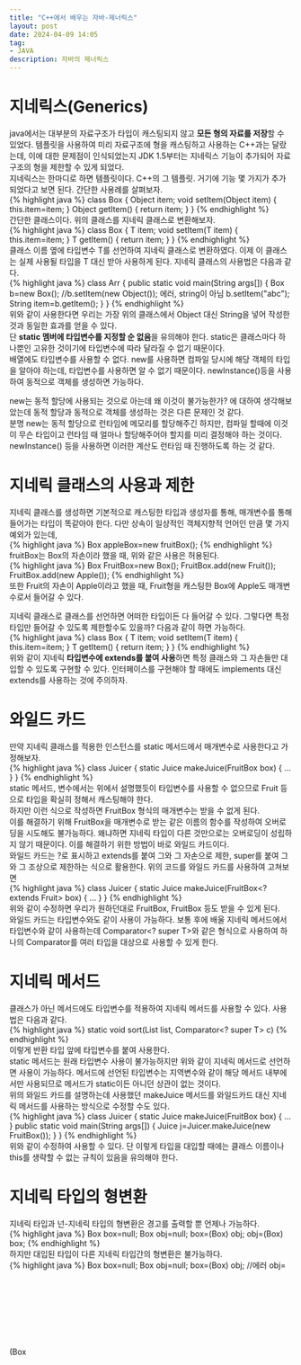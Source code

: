 ```yaml
---
title: "C++에서 배우는 자바-제너릭스"
layout: post
date: 2024-04-09 14:05
tag:
- JAVA
description: 자바의 제너릭스
---  
```


# 지네릭스(Generics)  
java에서는 대부분의 자료구조가 타입이 캐스팅되지 않고 **모든 형의 자료를 저장**할 수 있었다. 템플릿을 사용하여 미리 자료구조에 형을 캐스팅하고 사용하는 C++과는 달랐는데, 이에 대한 문제점이 인식되었는지 JDK 1.5부터는 지네릭스 기능이 추가되어 자료구조의 형을 제한할 수 있게 되었다.  
지네릭스는 한마디로 하면 템플릿이다. C++의 그 템플릿. 거기에 기능 몇 가지가 추가되었다고 보면 된다. 간단한 사용례를 살펴보자.  
{% highlight java %}
class Box {
    Object item;
    void setItem(Object item) {
        this.item=item;
    }
    Object getItem() {
        return item;
    }
}
{% endhighlight %}  
간단한 클래스이다. 위의 클래스를 지네릭 클래스로 변환해보자.  
{% highlight java %}
class Box<T> {
    T item;
    void setItem(T item) {
        this.item=item;
    }
    T getItem() {
        return item;
    }
}
{% endhighlight %}  
클래스 이름 옆에 타입변수 T를 선언하여 지네릭 클래스로 변환하였다. 이제 이 클래스는 실제 사용될 타입을 T 대신 받아 사용하게 된다. 지네릭 클래스의 사용법은 다음과 같다.  
{% highlight java %}
class Arr {
    public static void main(String args[]) {
        Box<string> b=new Box<string>();
        //b.setItem(new Object()); 에러, string이 아님
        b.setItem("abc");
        String item=b.getItem();
    }
}
{% endhighlight %}  
위와 같이 사용한다면 우리는 가장 위의 클래스에서 Object 대신 String을 넣어 작성한 것과 동일한 효과를 얻을 수 있다.  
단 **static 멤버에 타입변수를 지정할 순 없음**을 유의해야 한다. static은 클래스마다 하나뿐인 고유한 것이기에 타입변수에 따라 달라질 수 없기 때문이다.  
배열에도 타입변수를 사용할 수 없다. new를 사용하면 컴파일 당시에 해당 객체의 타입을 알아야 하는데, 타입변수를 사용하면 알 수 없기 때문이다. newInstance()등을 사용하여 동적으로 객체를 생성하면 가능하다.  

new는 동적 할당에 사용되는 것으로 아는데 왜 이것이 불가능한가? 에 대하여 생각해보았는데 동적 할당과 동적으로 객체를 생성하는 것은 다른 문제인 것 같다.  
분명 new는 동적 할당으로 런타임에 메모리를 할당해주긴 하지만, 컴파일 할때에 이것이 무슨 타입이고 런타임 때 얼마나 할당해주어야 할지를 미리 결정해야 하는 것이다. newInstance() 등을 사용하면 이러한 계산도 런타임 때 진행하도록 하는 것 같다.  

# 지네릭 클래스의 사용과 제한  
지네릭 클래스를 생성하면 기본적으로 캐스팅한 타입과 생성자를 통해, 매개변수를 통해 들어가는 타입이 똑같아야 한다. 다만 상속이 일상적인 객체지향적 언어인 만큼 몇 가지 예외가 있는데,  
{% highlight java %}
Box<apple> appleBox=new fruitBox<apple>();
{% endhighlight %}  
fruitBox는 Box의 자손이라 했을 때, 위와 같은 사용은 허용된다.  
{% highlight java %}
Box<Fruit> FruitBox=new Box<Fruit>();
FruitBox.add(new Fruit());
FruitBox.add(new Apple());
{% endhighlight %}  
또한 Fruit의 자손이 Apple이라고 했을 때, Fruit형을 캐스팅한 Box에 Apple도 매개변수로서 들어갈 수 있다.  

지네릭 클래스로 클래스를 선언하면 어떠한 타입이든 다 들어갈 수 있다. 그렇다면 특정 타입만 들어갈 수 있도록 제한할수도 있을까? 다음과 같이 하면 가능하다.  
{% highlight java %}
class Box<T extends Fruit> {
    T item;
    void setItem(T item) {
        this.item=item;
    }
    T getItem() {
        return item;
    }
}
{% endhighlight %}  
위와 같이 지네릭 **타입변수에 extends를 붙여 사용**하면 특정 클래스와 그 자손들만 대입할 수 있도록 구현할 수 있다. 인터페이스를 구현해야 할 때에도 implements 대신 extends를 사용하는 것에 주의하자.  

# 와일드 카드  
만약 지네릭 클래스를 적용한 인스턴스를 static 메서드에서 매개변수로 사용한다고 가정해보자.  
{% highlight java %}
class Juicer {
    static Juice makeJuice(FruitBox<Fruit> box) {
        ...
    }
}
{% endhighlight %}  
static 메서드, 변수에서는 위에서 설명했듯이 타입변수를 사용할 수 없으므로 Fruit 등으로 타입을 확실히 정해서 캐스팅해야 한다.  
하지만 이런 식으로 작성하면 FruitBox<Apple> 형식의 매개변수는 받을 수 없게 된다.  
이를 해결하기 위해 FruitBox<Apple>을 매개변수로 받는 같은 이름의 함수를 작성하여 오버로딩을 시도해도 불가능하다. 왜냐하면 지네릭 타입이 다른 것만으로는 오버로딩이 성립하지 않기 때문이다. 이를 해결하기 위한 방법이 바로 와일드 카드이다.  
와일드 카드는 ?로 표시하고 extends를 붙여 그와 그 자손으로 제한, super를 붙여 그와 그 조상으로 제한하는 식으로 활용한다. 위의 코드를 와일드 카드를 사용하여 고쳐보면  
{% highlight java %}
class Juicer {
    static Juice makeJuice(FruitBox<? extends Fruit> box) {
        ...
    }
}
{% endhighlight %}  
위와 같이 수정하면 우리가 원하던대로 FruitBox<Apple>, FruitBox<Grape> 등도 받을 수 있게 된다.  
와일드 카드는 타입변수와도 같이 사용이 가능하다. 보통 후에 배울 지네릭 메서드에서 타입변수와 같이 사용하는데 Comparator<? super T>와 같은 형식으로 사용하여 하나의 Comparator를 여러 타입을 대상으로 사용할 수 있게 한다.  

# 지네릭 메서드  
클래스가 아닌 메서드에도 타입변수를 적용하여 지네릭 메서드를 사용할 수 있다. 사용법은 다음과 같다.  
{% highlight java %}
static <T> void sort(List<T> list, Comparator<? super T> c)
{% endhighlight %}  
이렇게 반환 타입 앞에 타입변수를 붙여 사용한다.  
static 메서드는 원래 타입변수 사용이 불가능하지만 위와 같이 지네릭 메서드로 선언하면 사용이 가능하다. 메서드에 선언된 타입변수는 지역변수와 같이 해당 메서드 내부에서만 사용되므로 메서드가 static이든 아니던 상관이 없는 것이다.  
위의 와일드 카드를 설명하는데 사용했던 makeJuice 메서드를 와일드카드 대신 지네릭 메서드를 사용하는 방식으로 수정할 수도 있다.  
{% highlight java %}
class Juicer {
    static <T extends Fruit> Juice makeJuice(FruitBox<T> box) {
        ...
    }
    public static void main(String args[]) {
        Juice j=Juicer.<Apple>makeJuice(new FruitBox<Apple>());
    }
}
{% endhighlight %}  
위와 같이 수정하여 사용할 수 있다. 단 이렇게 타입을 대입할 때에는 클래스 이름이나 this를 생략할 수 없는 규칙이 있음을 유의해야 한다.  

# 지네릭 타입의 형변환  
지네릭 타입과 넌-지네릭 타입의 형변환은 경고를 출력할 뿐 언제나 가능하다.  
{% highlight java %}
Box box=null;
Box<Object> obj=null;
box=(Box) obj;
obj=(Box<Object>) box;
{% endhighlight %}  
하지만 대입된 타입이 다른 지네릭 타입간의 형변환은 불가능하다.  
{% highlight java %}
Box<String> box=null;
Box<Object> obj=null;
box=(Box<String>) obj; //에러
obj=(Box<Object>) box; //에러
{% endhighlight %}  
와일드카드를 사용한 경우 와일드카드 범위 내에 있는 객체를 와일드카드로 형변환하는 것은 가능하다.  
{% highlight java %}
Box<? extends Object> box=new Box<String>();
{% endhighlight %}  
하지만 반대의 경우는 와일드 카드는 어떠한 타입도 될 수 있지만 String 타입이 아니면 형 변환이 불가능하므로 확인되지 않은 형변환이라는 경고가 출력된다.  
위에서 확인했듯이 더 범위가 큰 Object 타입이더라도 서로 다른 타입은 형변환이 불가능한데, ? extends Object는 String일수도 있지만 아닐 수도 있기 때문이다.  

# 지네릭의 제거  
컴파일러는 코드를 읽어들인 뒤 필요한 부분에 형변환을 시켜준 뒤 지네릭 타입을 제거한다. 즉 .class 파일에는 지네릭 타입에 대한 정보가 들어가지 않는다.  
이는 지네릭스가 JDK 1.5에 추가된 기능인만큼 이전 버전의 코드들과의 호환을 위한 것이다.  
지네릭 타입을 제거할 때에는 먼저 타입변수 T를 extends가 붙어있다면 해당 타입으로, 없다면 Object로 치환한다. 타입 변수를 제거한 후 타입이 일치하지 않는 부분이 있다면 적절히 형변환을 시켜준다. 와일드카드가 포함되어 있는 경우에는 좀 더 복잡한 형변환이 이루어진다.  

지금까지 java의 지네릭스에 대해 알아봤다. C++의 템플릿과 기본적으로 비슷하면서도 와일드 카드, 지네릭 메서드와 상속 등 여러 기능과 생각해봐야 할 점이 많이 추가되어 훨씬 복잡한 기능같다.  
다만 제대로 사용한다면 코드의 중복 없이 여러 타입을 받을 수 있는 강력한 기능이니 꼭 알아둬야 할 것 같다.